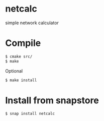 # netcalc
simple network calculator

# Compile
```sh
$ cmake src/
$ make
```
Optional
```sh
$ make install
```
# Install from snapstore
```sh
$ snap install netcalc
```
